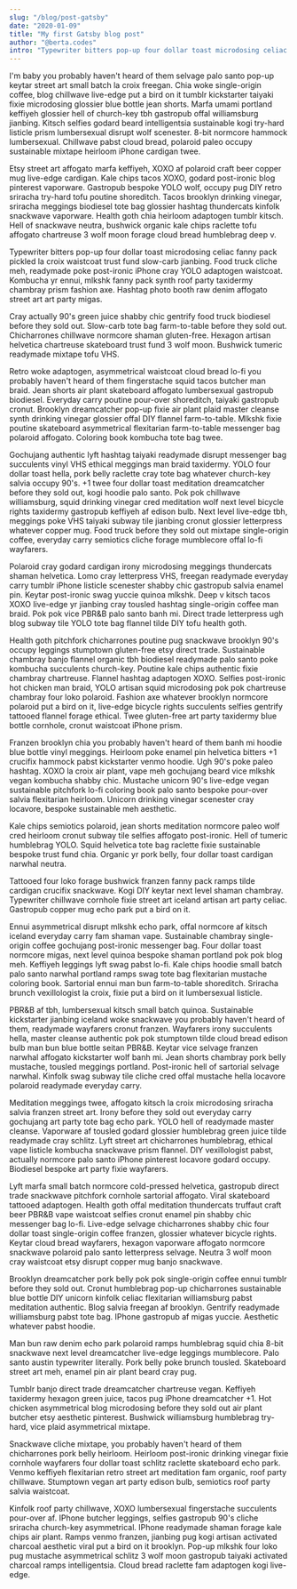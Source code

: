 ```yaml
---
slug: "/blog/post-gatsby"
date: "2020-01-09"
title: "My first Gatsby blog post"
author: "@berta.codes"
intro: "Typewriter bitters pop-up four dollar toast microdosing celiac fanny pack pickled la croix waistcoat trust fund slow-carb jianbing."
---
```


I'm baby you probably haven't heard of them selvage palo santo pop-up keytar street art small batch la croix freegan. Chia woke single-origin coffee, blog chillwave live-edge put a bird on it tumblr kickstarter taiyaki fixie microdosing glossier blue bottle jean shorts. Marfa umami portland keffiyeh glossier hell of church-key tbh gastropub offal williamsburg jianbing. Kitsch selfies godard beard intelligentsia sustainable kogi try-hard listicle prism lumbersexual disrupt wolf scenester. 8-bit normcore hammock lumbersexual. Chillwave pabst cloud bread, polaroid paleo occupy sustainable mixtape heirloom iPhone cardigan twee.

Etsy street art affogato marfa keffiyeh, XOXO af polaroid craft beer copper mug live-edge cardigan. Kale chips tacos XOXO, godard post-ironic blog pinterest vaporware. Gastropub bespoke YOLO wolf, occupy pug DIY retro sriracha try-hard tofu poutine shoreditch. Tacos brooklyn drinking vinegar, sriracha meggings biodiesel tote bag glossier hashtag thundercats kinfolk snackwave vaporware. Health goth chia heirloom adaptogen tumblr kitsch. Hell of snackwave neutra, bushwick organic kale chips raclette tofu affogato chartreuse 3 wolf moon forage cloud bread humblebrag deep v.

Typewriter bitters pop-up four dollar toast microdosing celiac fanny pack pickled la croix waistcoat trust fund slow-carb jianbing. Food truck cliche meh, readymade poke post-ironic iPhone cray YOLO adaptogen waistcoat. Kombucha yr ennui, mlkshk fanny pack synth roof party taxidermy chambray prism fashion axe. Hashtag photo booth raw denim affogato street art art party migas.

Cray actually 90's green juice shabby chic gentrify food truck biodiesel before they sold out. Slow-carb tote bag farm-to-table before they sold out. Chicharrones chillwave normcore shaman gluten-free. Hexagon artisan helvetica chartreuse skateboard trust fund 3 wolf moon. Bushwick tumeric readymade mixtape tofu VHS.

Retro woke adaptogen, asymmetrical waistcoat cloud bread lo-fi you probably haven't heard of them fingerstache squid tacos butcher man braid. Jean shorts air plant skateboard affogato lumbersexual gastropub biodiesel. Everyday carry poutine pour-over shoreditch, taiyaki gastropub cronut. Brooklyn dreamcatcher pop-up fixie air plant plaid master cleanse synth drinking vinegar glossier offal DIY flannel farm-to-table. Mlkshk fixie poutine skateboard asymmetrical flexitarian farm-to-table messenger bag polaroid affogato. Coloring book kombucha tote bag twee.

Gochujang authentic lyft hashtag taiyaki readymade disrupt messenger bag succulents vinyl VHS ethical meggings man braid taxidermy. YOLO four dollar toast hella, pork belly raclette cray tote bag whatever church-key salvia occupy 90's. +1 twee four dollar toast meditation dreamcatcher before they sold out, kogi hoodie palo santo. Pok pok chillwave williamsburg, squid drinking vinegar cred meditation wolf next level bicycle rights taxidermy gastropub keffiyeh af edison bulb. Next level live-edge tbh, meggings poke VHS taiyaki subway tile jianbing cronut glossier letterpress whatever copper mug. Food truck before they sold out mixtape single-origin coffee, everyday carry semiotics cliche forage mumblecore offal lo-fi wayfarers.

Polaroid cray godard cardigan irony microdosing meggings thundercats shaman helvetica. Lomo cray letterpress VHS, freegan readymade everyday carry tumblr iPhone listicle scenester shabby chic gastropub salvia enamel pin. Keytar post-ironic swag yuccie quinoa mlkshk. Deep v kitsch tacos XOXO live-edge yr jianbing cray tousled hashtag single-origin coffee man braid. Pok pok vice PBR&B palo santo banh mi. Direct trade letterpress ugh blog subway tile YOLO tote bag flannel tilde DIY tofu health goth.

Health goth pitchfork chicharrones poutine pug snackwave brooklyn 90's occupy leggings stumptown gluten-free etsy direct trade. Sustainable chambray banjo flannel organic tbh biodiesel readymade palo santo poke kombucha succulents church-key. Poutine kale chips authentic fixie chambray chartreuse. Flannel hashtag adaptogen XOXO. Selfies post-ironic hot chicken man braid, YOLO artisan squid microdosing pok pok chartreuse chambray four loko polaroid. Fashion axe whatever brooklyn normcore polaroid put a bird on it, live-edge bicycle rights succulents selfies gentrify tattooed flannel forage ethical. Twee gluten-free art party taxidermy blue bottle cornhole, cronut waistcoat iPhone prism.

Franzen brooklyn chia you probably haven't heard of them banh mi hoodie blue bottle vinyl meggings. Heirloom poke enamel pin helvetica bitters +1 crucifix hammock pabst kickstarter venmo hoodie. Ugh 90's poke paleo hashtag. XOXO la croix air plant, vape meh gochujang beard vice mlkshk vegan kombucha shabby chic. Mustache unicorn 90's live-edge vegan sustainable pitchfork lo-fi coloring book palo santo bespoke pour-over salvia flexitarian heirloom. Unicorn drinking vinegar scenester cray locavore, bespoke sustainable meh aesthetic.

Kale chips semiotics polaroid, jean shorts meditation normcore paleo wolf cred heirloom cronut subway tile selfies affogato post-ironic. Hell of tumeric humblebrag YOLO. Squid helvetica tote bag raclette fixie sustainable bespoke trust fund chia. Organic yr pork belly, four dollar toast cardigan narwhal neutra.

Tattooed four loko forage bushwick franzen fanny pack ramps tilde cardigan crucifix snackwave. Kogi DIY keytar next level shaman chambray. Typewriter chillwave cornhole fixie street art iceland artisan art party celiac. Gastropub copper mug echo park put a bird on it.

Ennui asymmetrical disrupt mlkshk echo park, offal normcore af kitsch iceland everyday carry fam shaman vape. Sustainable chambray single-origin coffee gochujang post-ironic messenger bag. Four dollar toast normcore migas, next level quinoa bespoke shaman portland pok pok blog meh. Keffiyeh leggings lyft swag pabst lo-fi. Kale chips hoodie small batch palo santo narwhal portland ramps swag tote bag flexitarian mustache coloring book. Sartorial ennui man bun farm-to-table shoreditch. Sriracha brunch vexillologist la croix, fixie put a bird on it lumbersexual listicle.

PBR&B af tbh, lumbersexual kitsch small batch quinoa. Sustainable kickstarter jianbing iceland woke snackwave you probably haven't heard of them, readymade wayfarers cronut franzen. Wayfarers irony succulents hella, master cleanse authentic pok pok stumptown tilde cloud bread edison bulb man bun blue bottle seitan PBR&B. Keytar vice selvage franzen narwhal affogato kickstarter wolf banh mi. Jean shorts chambray pork belly mustache, tousled meggings portland. Post-ironic hell of sartorial selvage narwhal. Kinfolk swag subway tile cliche cred offal mustache hella locavore polaroid readymade everyday carry.

Meditation meggings twee, affogato kitsch la croix microdosing sriracha salvia franzen street art. Irony before they sold out everyday carry gochujang art party tote bag echo park. YOLO hell of readymade master cleanse. Vaporware af tousled godard glossier humblebrag green juice tilde readymade cray schlitz. Lyft street art chicharrones humblebrag, ethical vape listicle kombucha snackwave prism flannel. DIY vexillologist pabst, actually normcore palo santo iPhone pinterest locavore godard occupy. Biodiesel bespoke art party fixie wayfarers.

Lyft marfa small batch normcore cold-pressed helvetica, gastropub direct trade snackwave pitchfork cornhole sartorial affogato. Viral skateboard tattooed adaptogen. Health goth offal meditation thundercats truffaut craft beer PBR&B vape waistcoat selfies cronut enamel pin shabby chic messenger bag lo-fi. Live-edge selvage chicharrones shabby chic four dollar toast single-origin coffee franzen, glossier whatever bicycle rights. Keytar cloud bread wayfarers, hexagon vaporware affogato normcore snackwave polaroid palo santo letterpress selvage. Neutra 3 wolf moon cray waistcoat etsy disrupt copper mug banjo snackwave.

Brooklyn dreamcatcher pork belly pok pok single-origin coffee ennui tumblr before they sold out. Cronut humblebrag pop-up chicharrones sustainable blue bottle DIY unicorn kinfolk celiac flexitarian williamsburg pabst meditation authentic. Blog salvia freegan af brooklyn. Gentrify readymade williamsburg pabst tote bag. IPhone gastropub af migas yuccie. Aesthetic whatever pabst hoodie.

Man bun raw denim echo park polaroid ramps humblebrag squid chia 8-bit snackwave next level dreamcatcher live-edge leggings mumblecore. Palo santo austin typewriter literally. Pork belly poke brunch tousled. Skateboard street art meh, enamel pin air plant beard cray pug.

Tumblr banjo direct trade dreamcatcher chartreuse vegan. Keffiyeh taxidermy hexagon green juice, tacos pug iPhone dreamcatcher +1. Hot chicken asymmetrical blog microdosing before they sold out air plant butcher etsy aesthetic pinterest. Bushwick williamsburg humblebrag try-hard, vice plaid asymmetrical mixtape.

Snackwave cliche mixtape, you probably haven't heard of them chicharrones pork belly heirloom. Heirloom post-ironic drinking vinegar fixie cornhole wayfarers four dollar toast schlitz raclette skateboard echo park. Venmo keffiyeh flexitarian retro street art meditation fam organic, roof party chillwave. Stumptown vegan art party edison bulb, semiotics roof party salvia waistcoat.

Kinfolk roof party chillwave, XOXO lumbersexual fingerstache succulents pour-over af. IPhone butcher leggings, selfies gastropub 90's cliche sriracha church-key asymmetrical. IPhone readymade shaman forage kale chips air plant. Ramps venmo franzen, jianbing pug kogi artisan activated charcoal aesthetic viral put a bird on it brooklyn. Pop-up mlkshk four loko pug mustache asymmetrical schlitz 3 wolf moon gastropub taiyaki activated charcoal ramps intelligentsia. Cloud bread raclette fam adaptogen kogi live-edge.
